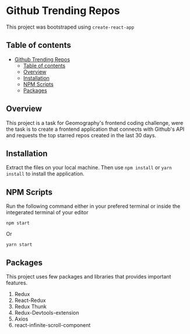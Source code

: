 # Github Trending Repos

This project was bootstraped using `create-react-app`

## Table of contents

- [Github Trending Repos](#github-trending-repos)
  - [Table of contents](#table-of-contents)
  - [Overview](#overview)
  - [Installation](#installation)
  - [NPM Scripts](#npm-scripts)
  - [Packages](#packages)

## Overview

This project is a task for Geomography's frontend coding challenge, were the task is to create a frontend application that connects with Github's API and requests the top starred repos created in the last 30 days.

## Installation

Extract the files on your local machine.
Then use `npm install` or `yarn install` to install the application.

## NPM Scripts

Run the following command either in your prefered terminal or inside the integerated terminal of your editor

```
npm start
```

Or

```
yarn start
```

## Packages

This project uses few packages and libraries that provides important features.

1. Redux
2. React-Redux
3. Redux Thunk
4. Redux-Devtools-extension
5. Axios
6. react-infinite-scroll-component
